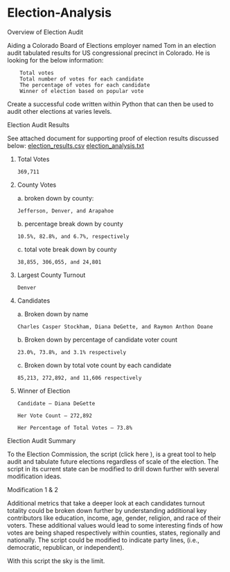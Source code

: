 # Election-Analysis

Overview of Election Audit

Aiding a Colorado Board of Elections employer named Tom in an election audit tabulated results for US congressional precinct in Colorado. He is looking for the below information:

    	Total votes
    	Total number of votes for each candidate
    	The percentage of votes for each candidate
    	Winner of election based on popular vote

Create a successful code written within Python that can then be used to audit other elections at varies levels.  


Election Audit Results


See attached document for supporting proof of election results discussed below: [election_results.csv](https://github.com/Meka1610/Election-Analysis/files/9477249/election_results.csv)
[election_analysis.txt](https://github.com/Meka1610/Election-Analysis/files/9477250/election_analysis.txt)


1.	Total Votes

        369,711


2.	County Votes

     a.	broken down by county: 

    	Jefferson, Denver, and Arapahoe
  
      b.	percentage break down by county
   
     	10.5%, 82.8%, and 6.7%, respectively
  
      c.	total vote break down by county
  
    	38,855, 306,055, and 24,801         


3.	Largest County Turnout 
  
        Denver


4.	Candidates

      a.	Broken down by name
      
        Charles Casper Stockham, Diana DeGette, and Raymon Anthon Doane
  
      b.	Broken down by percentage of candidate voter count
        
        23.0%, 73.8%, and 3.1% respectively
  
      c.	Broken down by total vote count by each candidate
    
        85,213, 272,892, and 11,606 respectively


5.	Winner of Election

        Candidate – Diana DeGette
      
        Her Vote Count – 272,892
      
        Her Percentage of Total Votes – 73.8%


Election Audit Summary

To the Election Commission, the script (click here  ), is a great tool to help audit and tabulate future elections regardless of scale of the election. The script in its current state can be modified to drill down further with several modification ideas.

   Modification 1 & 2

   Additional metrics that take a deeper look at each candidates turnout totality could be broken    down further by understanding additional key contributors like education, income, age, gender,    religion, and race of their voters. These additional values would lead to some interesting        finds of how votes are being shaped respectively within counties, states, regionally and          nationally. The script could be modified to indicate party lines, (i.e., democratic,              republican, or independent). 

With this script the sky is the limit. 
